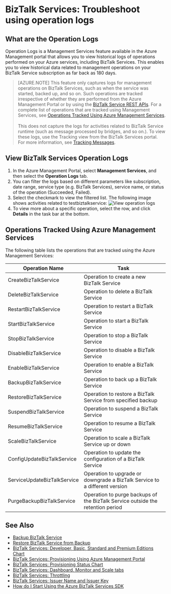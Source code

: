 <properties 
	pageTitle="Troubleshoot BizTalk Services using operation logs | Windows Azure" 
	description="Troubleshoot BizTalk Services using operation logs. MABS, WABS" 
	services="biztalk-services" 
	documentationCenter="" 
	authors="MandiOhlinger" 
	manager="dwrede" 
	editor="cgronlun"/>

<tags
	ms.service="biztalk-services"
	ms.date="08/26/2015"
	wacn.date=""/>


# BizTalk Services: Troubleshoot using operation logs

## What are the Operation Logs
Operation Logs is a Management Services feature available in the Azure Management portal that allows you to view historical logs of operations performed on your Azure services, including BizTalk Services. This enables you to view historical data related to management operations on your BizTalk Service subscription as far back as 180 days.

> [AZURE.NOTE] This feature only captures logs for management operations on BizTalk Services, such as when the service was started, backed up, and so on. Such operations are tracked irrespective of whether they are performed from the Azure Management Portal or by using the [BizTalk Service REST APIs](http://msdn.microsoft.com/zh-cn/library/azure/dn232347.aspx). For a complete list of operations that are tracked using Management Services, see [Operations Tracked Using Azure Management Services](#bizops).<br/><br/>
This does not capture the logs for activities related to BizTalk Service runtime (such as message processed by bridges, and so on.). To view these logs, use the Tracking view from the BizTalk Services portal. For more information, see [Tracking Messages](http://msdn.microsoft.com/zh-cn/library/azure/hh949805.aspx).

## View BizTalk Services Operation Logs
1. In the Azure Management Portal, select **Management Services**, and then select the **Operation Logs** tab.
2. You can filter the logs based on different parameters like subscription, date range, service type (e.g. BizTalk Services), service name, or status of the operation (Succeeded, Failed).
3. Select the checkmark to view the filtered list. The following image shows activities related to testbiztalkservice:
	![View operation logs][ViewLogs] 
4. To view more about a specific operation, select the row, and click **Details** in the task bar at the bottom.


## <a name="bizops"></a>Operations Tracked Using Azure Management Services
The following table lists the operations that are tracked using the Azure Management Services:

Operation Name | Task
--- | ---
CreateBizTalkService | Operation to create a new BizTalk Service
DeleteBizTalkService | Operation to delete a BizTalk Service
RestartBizTalkService | Operation to restart a BizTalk Service
StartBizTalkService | Operation to start a BizTalk Service
StopBizTalkService | Operation to stop a BizTalk Service
DisableBizTalkService | Operation to disable a BizTalk Service
EnableBizTalkService | Operation to enable a BizTalk Service
BackupBizTalkService | Operation to back up a BizTalk Service
RestoreBizTalkService | Operation to restore a BizTalk Service from specified backup
SuspendBizTalkService | Operation to suspend a BizTalk Service
ResumeBizTalkService | Operation to resume a BizTalk Service
ScaleBizTalkService | Operation to scale a BizTalk Service up or down
ConfigUpdateBizTalkService | Operation to update the configuration of a BizTalk Service
ServiceUpdateBizTalkService | Operation to upgrade or downgrade a BizTalk Service to a different version
PurgeBackupBizTalkService | Operation to purge backups of the BizTalk Service outside the retention period


## See Also
- [Backup BizTalk Service](http://go.microsoft.com/fwlink/p/?LinkID=325584)
- [Restore BizTalk Service from Backup](http://go.microsoft.com/fwlink/p/?LinkID=325582)
- [BizTalk Services: Developer, Basic, Standard and Premium Editions Chart](http://go.microsoft.com/fwlink/p/?LinkID=302279)
- [BizTalk Services: Provisioning Using Azure Management Portal](http://go.microsoft.com/fwlink/p/?LinkID=302280)
- [BizTalk Services: Provisioning Status Chart](http://go.microsoft.com/fwlink/p/?LinkID=329870)
- [BizTalk Services: Dashboard, Monitor and Scale tabs](http://go.microsoft.com/fwlink/p/?LinkID=302281)
- [BizTalk Services: Throttling](http://go.microsoft.com/fwlink/p/?LinkID=302282)
- [BizTalk Services: Issuer Name and Issuer Key](http://go.microsoft.com/fwlink/p/?LinkID=303941)
- [How do I Start Using the Azure BizTalk Services SDK](http://go.microsoft.com/fwlink/p/?LinkID=302335)

[ViewLogs]: ./media/biztalk-troubleshoot-using-ops-logs/Operation-Logs.png
 

